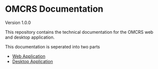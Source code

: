 # OMCRS Documentation
Version 1.0.0

This repository contains the technical documentation for the OMCRS web and desktop application.

This documentation is seperated into two parts
 * [Web Application](web/web.md)
 * [Desktop Application](desktop/desktop.md)